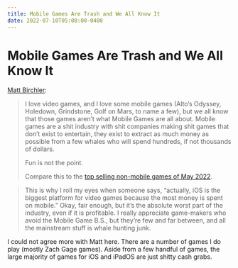 ```yaml
---
title: Mobile Games Are Trash and We All Know It
date: 2022-07-10T05:00:00-0400
---
```


# Mobile Games Are Trash and We All Know It

[Matt Birchler](https://birchtree.me/blog/mobile-games-are-trash-and-we-all-know-it/):

> I love video games, and I love some mobile games (Alto’s Odyssey, Holedown, Grindstone, Golf on Mars, to name a few), but we all know that those games aren’t what Mobile Games are all about. Mobile games are a shit industry with shit companies making shit games that don’t exist to entertain, they exist to extract as much money as possible from a few whales who will spend hundreds, if not thousands of dollars.
> 
> Fun is not the point.
> 
> Compare this to the [top selling non-mobile games of May 2022](https://www.npd.com/news/entertainment-top-10/2022/top-10-video-games/).

> This is why I roll my eyes when someone says, “actually, iOS is the biggest platform for video games because the most money is spent on mobile.” Okay, fair enough, but it’s the absolute worst part of the industry, even if it is profitable. I really appreciate game-makers who avoid the Mobile Game B.S., but they’re few and far between, and all the mainstream stuff is whale hunting junk.

I could not agree more with Matt here. There are a number of games I do play (mostly Zach Gage games). Aside from a few handful of games, the large majority of games for iOS and iPadOS are just shitty cash grabs.
